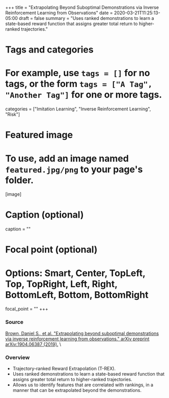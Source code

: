 +++
title = "Extrapolating Beyond Suboptimal Demonstrations via Inverse Reinforcement Learning from Observations"
date = 2020-03-21T11:25:13-05:00
draft = false
summary = "Uses ranked demonstrations to learn a state-based reward function that assigns greater total return to higher-ranked trajectories."

# Tags and categories
# For example, use `tags = []` for no tags, or the form `tags = ["A Tag", "Another Tag"]` for one or more tags.
categories = ["Imitation Learning", "Inverse Reinforcement Learning", "Risk"]

# Featured image
# To use, add an image named `featured.jpg/png` to your page's folder.
[image]
  # Caption (optional)
  caption = ""

  # Focal point (optional)
  # Options: Smart, Center, TopLeft, Top, TopRight, Left, Right, BottomLeft, Bottom, BottomRight
  focal_point = ""
+++

### Source

[Brown, Daniel S., et al. "Extrapolating beyond suboptimal demonstrations via inverse reinforcement learning from observations." arXiv preprint arXiv:1904.06387 (2019).](https://arxiv.org/abs/1904.06387) \\

### Overview

* Trajectory-ranked Reward Extrapolation (T-REX).
* Uses ranked demonstrations to learn a state-based reward function that assigns greater total return to higher-ranked trajectories.
* Allows us to identify features that are correlated with rankings, in a manner that can be extrapolated beyond the demonstrations.
